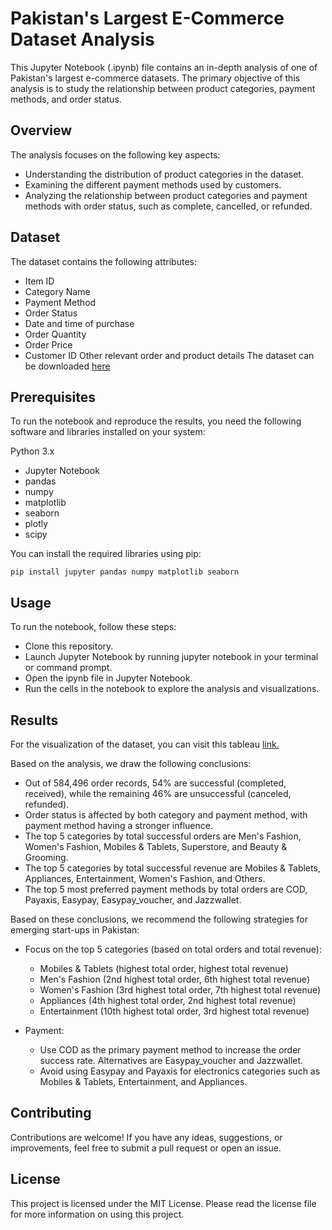 # Pakistan's Largest E-Commerce Dataset Analysis
This Jupyter Notebook (.ipynb) file contains an in-depth analysis of one of Pakistan's largest e-commerce datasets. The primary objective of this analysis is to study the relationship between product categories, payment methods, and order status.

## Overview
The analysis focuses on the following key aspects:

- Understanding the distribution of product categories in the dataset.
- Examining the different payment methods used by customers.
- Analyzing the relationship between product categories and payment methods with order status, such as complete, cancelled, or refunded.

## Dataset
The dataset contains the following attributes:

- Item ID
- Category Name
- Payment Method
- Order Status
- Date and time of purchase
- Order Quantity
- Order Price
- Customer ID
Other relevant order and product details
The dataset can be downloaded [here](https://www.kaggle.com/datasets/zusmani/pakistans-largest-ecommerce-dataset)

## Prerequisites
To run the notebook and reproduce the results, you need the following software and libraries installed on your system:

Python 3.x
- Jupyter Notebook
- pandas
- numpy
- matplotlib
- seaborn
- plotly
- scipy
 
You can install the required libraries using pip:

`pip install jupyter pandas numpy matplotlib seaborn`

## Usage
To run the notebook, follow these steps:

- Clone this repository.
- Launch Jupyter Notebook by running jupyter notebook in your terminal or command prompt.
- Open the ipynb file in Jupyter Notebook.
- Run the cells in the notebook to explore the analysis and visualizations.

## Results
For the visualization of the dataset, you can visit this tableau [link.](https://public.tableau.com/views/Capstone2_PakistanDataset/Story1?:language=en-GB&publish=yes&:display_count=n&:origin=viz_share_link)

Based on the analysis, we draw the following conclusions:

- Out of 584,496 order records, 54% are successful (completed, received), while the remaining 46% are unsuccessful (canceled, refunded).
- Order status is affected by both category and payment method, with payment method having a stronger influence.
- The top 5 categories by total successful orders are Men's Fashion, Women's Fashion, Mobiles & Tablets, Superstore, and Beauty & Grooming.
- The top 5 categories by total successful revenue are Mobiles & Tablets, Appliances, Entertainment, Women's Fashion, and Others.
- The top 5 most preferred payment methods by total orders are COD, Payaxis, Easypay, Easypay_voucher, and Jazzwallet.

Based on these conclusions, we recommend the following strategies for emerging start-ups in Pakistan:

- Focus on the top 5 categories (based on total orders and total revenue):
  - Mobiles & Tablets (highest total order, highest total revenue)
  - Men's Fashion (2nd highest total order, 6th highest total revenue)
  - Women's Fashion (3rd highest total order, 7th highest total revenue)
  - Appliances (4th highest total order, 2nd highest total revenue)
  - Entertainment (10th highest total order, 3rd highest total revenue)

- Payment:
  - Use COD as the primary payment method to increase the order success rate. Alternatives are Easypay_voucher and Jazzwallet.
  - Avoid using Easypay and Payaxis for electronics categories such as Mobiles & Tablets, Entertainment, and Appliances.

## Contributing
Contributions are welcome! If you have any ideas, suggestions, or improvements, feel free to submit a pull request or open an issue.

## License
This project is licensed under the MIT License. Please read the license file for more information on using this project.
